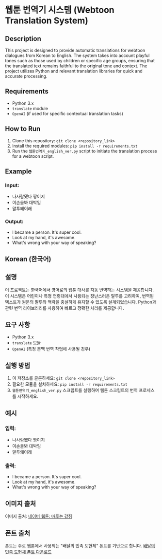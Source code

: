 # 웹툰 번역기 시스템 (Webtoon Translation System)

## Description
This project is designed to provide automatic translations for webtoon dialogues from Korean to English. The system takes into account playful tones such as those used by children or specific age groups, ensuring that the translated text remains faithful to the original tone and context. The project utilizes Python and relevant translation libraries for quick and accurate processing.

## Requirements
- Python 3.x
- `translate` module
- `OpenAI` (if used for specific contextual translation tasks)

## How to Run
1. Clone this repository: `git clone <repository_link>`
2. Install the required modules: `pip install -r requirements.txt`
3. Run the `웹툰번역기_english_ver.py` script to initiate the translation process for a webtoon script.

## Example
### Input:
- 나사람됐다 짱이지
- 이손을봐 대박임
- 말투왜이래

### Output:
- I became a person. It's super cool.
- Look at my hand, it's awesome.
- What's wrong with your way of speaking?

## Korean (한국어)

## 설명
이 프로젝트는 한국어에서 영어로의 웹툰 대사를 자동 번역하는 시스템을 제공합니다. 이 시스템은 어린이나 특정 연령대에서 사용되는 장난스러운 말투를 고려하여, 번역된 텍스트가 원문의 말투와 맥락을 충실하게 유지할 수 있도록 설계되었습니다. Python과 관련 번역 라이브러리를 사용하여 빠르고 정확한 처리를 제공합니다.

## 요구 사항
- Python 3.x
- `translate` 모듈
- `OpenAI` (특정 문맥 번역 작업에 사용될 경우)

## 실행 방법
1. 이 저장소를 클론하세요: `git clone <repository_link>`
2. 필요한 모듈을 설치하세요: `pip install -r requirements.txt`
3. `웹툰번역기_english_ver.py` 스크립트를 실행하여 웹툰 스크립트의 번역 프로세스를 시작하세요.

## 예시
### 입력:
- 나사람됐다 짱이지
- 이손을봐 대박임
- 말투왜이래

### 출력:
- I became a person. It's super cool.
- Look at my hand, it's awesome.
- What's wrong with your way of speaking?

## 이미지 출처
이미지 출처: [네이버 웹툰: 마루는 강쥐](https://comic.naver.com/webtoon/list?titleId=796152&tab=tue)

## 폰트 출처
폰트는 주로 웹툰에서 사용되는 "배달의 민족 도현체" 폰트를 기반으로 합니다. [배달의 민족 도현체 폰트 다운로드](http://font.woowahan.com/dohyeon/)
